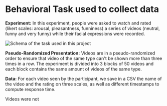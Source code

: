 # Behavioral Task used to collect data

**Experiment:** In this experiment, people were asked to watch and rated (likert scales: arousal, pleasantness, funniness) a series of videos (neutral, funny and very funny) while their facial expressions were recorded.  

![Schema of the task used in this project](schema_task.JPEG)

**Pseudo-Randomized Presentation:** Videos are in a pseudo-randomized order to ensure that video of the same type can't be shown more than three times in a row. The experiment is divided into 3 blocks of 50 videos and each block contains the same amount of videos of the same type. 

**Data:** For each video seen by the participant, we save in a CSV the name of the video and the rating on three scales, as well as different timestamps to compute response time. 

Videos were not